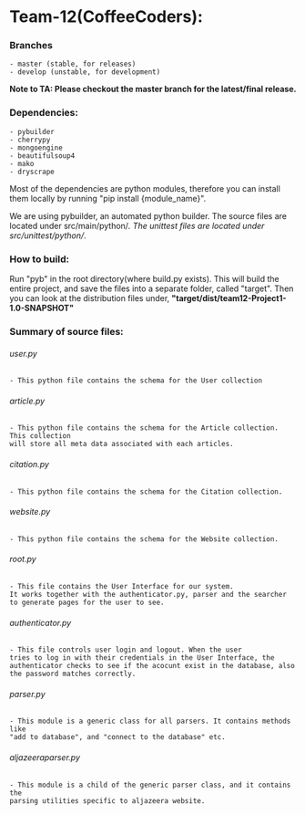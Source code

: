 # Team-12(CoffeeCoders):

### Branches
	- master (stable, for releases)
	- develop (unstable, for development)

**Note to TA: Please checkout the master branch for the latest/final release.**

### Dependencies:
	- pybuilder
	- cherrypy
	- mongoengine
	- beautifulsoup4
	- mako
	- dryscrape

Most of the dependencies are python modules, therefore you can install them
locally by running "pip install {module_name}".

We are using pybuilder, an automated python builder.
The source files are located under src/main/python/*.
The unittest files are located under src/unittest/python/*.

### How to build:
Run "pyb" in the root directory(where build.py exists).
This will build the entire project, and save the files into a separate folder,
called "target". Then you can look at the distribution files under,
**"target/dist/team12-Project1-1.0-SNAPSHOT"**

### Summary of source files:

###### user.py
	- This python file contains the schema for the User collection

###### article.py
	- This python file contains the schema for the Article collection. This collection
	will store all meta data associated with each articles.

###### citation.py
	- This python file contains the schema for the Citation collection. 
	
###### website.py
	- This python file contains the schema for the Website collection.

###### root.py
	- This file contains the User Interface for our system.
    It works together with the authenticator.py, parser and the searcher
    to generate pages for the user to see.

###### authenticator.py
	- This file controls user login and logout. When the user
	tries to log in with their credentials in the User Interface, the
	authenticator checks to see if the acocunt exist in the database, also
	the password matches correctly.

###### parser.py
	- This module is a generic class for all parsers. It contains methods like
	"add to database", and "connect to the database" etc.

###### aljazeeraparser.py
	- This module is a child of the generic parser class, and it contains the
	parsing utilities specific to aljazeera website.

